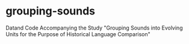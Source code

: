 # grouping-sounds
Datand Code Accompanying the Study "Grouping Sounds into Evolving Units for the Purpose of Historical Language Comparison"
